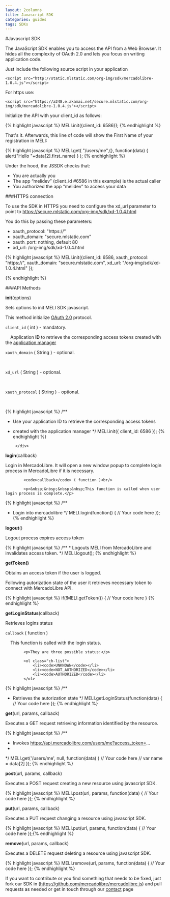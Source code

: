 ```yaml
---
layout: 2columns
title: Javascript SDK
categories: guides
tags: SDKs
---
```



#Javascript SDK

The JavaScript SDK enables you to access the API from a Web Browser.
It  hides all the complexity of OAuth 2.0 and lets you focus on writing application code.

Just include the following source script in your application
	
	<script src="http://static.mlstatic.com/org-img/sdk/mercadolibre-1.0.4.js"></script>

For https use: 

    <script src="https://a248.e.akamai.net/secure.mlstatic.com/org-img/sdk/mercadolibre-1.0.4.js"></script>
	
Initialize the API with your client_id as follows:

{% highlight javascript %}
MELI.init({client_id: 6586});
{% endhighlight %}
	

That's it. Afterwards, this line of code will show the First Name of your registration in MELI:

{% highlight javascript %}
MELI.get(
  "/users/me",{},
    function(data) { alert("Hello "+data[2].first_name) }
);
{% endhighlight %}

Under the hood, the JSSDK checks that:
- You are actually you
- The app “melidev” (client_id #6586 in this example) is the actual caller
- You authorized the app “melidev” to access your data
    

###HTTPS connection

To use the SDK in HTTPS you need to configure the xd_url parameter to point to https://secure.mlstatic.com/org-img/sdk/xd-1.0.4.html
 
You do this by passing these parameters: 

- xauth_protocol: "https://" 
- xauth_domain: "secure.mlstatic.com" 
- xauth_port: nothing, default 80
- xd_url: /org-img/sdk/xd-1.0.4.html 


{% highlight javascript %}
MELI.init({client_id: 6586,
    xauth_protocol: "https://",
	xauth_domain: "secure.mlstatic.com",
	xd_url: "/org-img/sdk/xd-1.0.4.html"
});

{% endhighlight %}



###API Methods

<div class="ch-box">
	<div id="init">
		<p><strong>init</strong>(options)</p>
		<div>
			<p>Sets options to init	MELI SDK javascript.</p>
			<p>This method initialize <a href="http://tools.ietf.org/pdf/draft-ietf-oauth-v2-12.pdf">OAuth 2.0</a> protocol.</p>

<code>client_id</code> ( int ) - mandatory. <br/> 
	
&nbsp;&nbsp;&nbsp;&nbsp;Application <strong>ID</strong> to retrieve the corresponding access tokens created with the <a href="http://applications.mercadolibre.com/">application manager</a> <br/> 

<code>xauth_domain</code> ( String ) - optional. <br/> 
	
&nbsp;&nbsp;&nbsp;&nbsp;<br/> 

<code>xd_url</code> ( String ) - optional. <br/> 
	
&nbsp;&nbsp;&nbsp;&nbsp;<br/> 

<code>xauth_protocol</code> ( String ) - optional. <br/> 
	
&nbsp;&nbsp;&nbsp;&nbsp;<br/> 


{% highlight javascript %}
/**
 * Use your application ID to retrieve the corresponding access tokens 
 * created with the application manager
 */
MELI.init({ client_id: 6586 });
{% endhighlight %}

		</div>
	</div>
</div>
<script>
	var foo = $("#init").expando();
</script>

<div class="ch-box">
	<div id="login">
		<p><strong>login</strong>(callback)</p>
		<div>
			<p>Login in MercadoLibre. It will open a new window popup to complete login process in MercadoLibre if it is necessary.</p>  

			<code>callback</code> ( function )<br/> 
	
			<p>&nbsp;&nbsp;&nbsp;&nbsp;This function is called when user login process is complete.</p>

{% highlight javascript %}
/**
 * Login into mercadolibre
 */
MELI.login(function() {
	// Your code here
});
{% endhighlight %}
		</div>
	</div>
</div>
<script>
	var foo = $("#login").expando();
</script>

<div class="ch-box">
	<div id="logout">
		<p><strong>logout</strong>()</p>
		<div>
			<p>Logout process expires access token</p>
{% highlight javascript %}
/**
 * Logouts MELI from MercadoLibre and invalidates access token.
 */
MELI.logout();
{% endhighlight %}
		</div>
	</div>
</div>

<script>
	var foo = $("#logout").expando();
</script>

<div class="ch-box">
	<div id="getToken">
		<p><strong><strong>getToken</strong>()</strong></p>
		<div>
			<p>Obtains an access token if the user is logged.</p>
			<p>Following autorization state of the user it retrieves necessary token to connect with MercadoLibre API.</p>
{% highlight javascript %}
if(!MELI.getToken()) {
	// Your code here
} 
{% endhighlight %}
		</div>
	</div>
</div>

<script>
	var foo = $("#getToken").expando();
</script>

<div class="ch-box">
	<div id="getLoginStatus">
		<p><strong>getLoginStatus</strong>(callback)</p>
		<div>
			<p>Retrieves logins status</p>
			<code>callback</code> ( function )<br/> 
			<p>&nbsp;&nbsp;&nbsp;&nbsp;This function is called with the login status.</p>

			<p>They are three possible status:</p>

			<ol class="ch-list">
				<li><code>UNKNOWN</code></li>
				<li><code>NOT_AUTHORIZED</code></li>
				<li><code>AUTHORIZED</code></li>
			</ol>
			
{% highlight javascript %}
/**
 * Retrieves the autorization state
 */
MELI.getLoginStatus(function(data) {
	// Your code here
});
{% endhighlight %}
		</div>
	</div>
</div>

<script>
	var foo = $("#getLoginStatus").expando();
</script>

<div class="ch-box">
	<div id="get">
		<p><strong>get</strong>(url, params, callback)</p>
		<div>
			<p>Executes a GET request retrieving information identified by the resource.</p>

{% highlight javascript %}
/**
 * Invokes https://api.mercadolibre.com/users/me?access_token=...
 *
 */
MELI.get('/users/me', null, function(data) {
    // Your code here
    // var name = data[2]
});
{% endhighlight %}
		</div>
	</div>
</div>

<script>
	var foo = $("#get").expando();
</script>

<div class="ch-box">
	<div id="post">
		<p><strong>post</strong>(url, params, callback)</p>
		<div>
			<p>Executes a POST request creating a new resource using javascript SDK. </p>
{% highlight javascript %}
MELI.post(url, params, function(data) {
	// Your code here
});
{% endhighlight %}
		</div>
	</div>
</div>

<script>
	var foo = $("#post").expando();
</script>

<div class="ch-box">
	<div id="put">
		<p><strong>put</strong>(url, params, callback)</p>
		<div>
			<p>Executes a PUT request changing a resource using javascript SDK. </p>
{% highlight javascript %}
MELI.put(url, params, function(data) {
	// Your code here
});{% endhighlight %}
		</div>
	</div>
</div>

<script>
	var foo = $("#put").expando();
</script>



<div class="ch-box">
	<div id="remove">
		<p><strong>remove</strong>(url, params, callback)</p>
		<div>
			<p>Executes a DELETE request deleting a resource using javascript SDK. </p>
{% highlight javascript %}
MELI.remove(url, params, function(data) {
	// Your code here
});
{% endhighlight %}
		</div>
	</div>
</div>

<script>
	var foo = $("#remove").expando();
</script>

If you want to contribute or you find something that needs to be fixed, just fork our SDK in (https://github.com/mercadolibre/mercadolibre.js) and pull requests as needed or get in touch
through our [contact](/discuss) page


